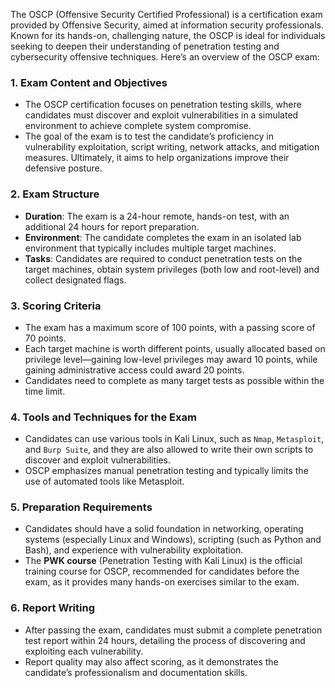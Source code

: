 The OSCP (Offensive Security Certified Professional) is a certification exam provided by Offensive Security, aimed at information security professionals. Known for its hands-on, challenging nature, the OSCP is ideal for individuals seeking to deepen their understanding of penetration testing and cybersecurity offensive techniques. Here’s an overview of the OSCP exam:

### 1. **Exam Content and Objectives**
   - The OSCP certification focuses on penetration testing skills, where candidates must discover and exploit vulnerabilities in a simulated environment to achieve complete system compromise.
   - The goal of the exam is to test the candidate’s proficiency in vulnerability exploitation, script writing, network attacks, and mitigation measures. Ultimately, it aims to help organizations improve their defensive posture.

### 2. **Exam Structure**
   - **Duration**: The exam is a 24-hour remote, hands-on test, with an additional 24 hours for report preparation.
   - **Environment**: The candidate completes the exam in an isolated lab environment that typically includes multiple target machines.
   - **Tasks**: Candidates are required to conduct penetration tests on the target machines, obtain system privileges (both low and root-level) and collect designated flags.

### 3. **Scoring Criteria**
   - The exam has a maximum score of 100 points, with a passing score of 70 points.
   - Each target machine is worth different points, usually allocated based on privilege level—gaining low-level privileges may award 10 points, while gaining administrative access could award 20 points.
   - Candidates need to complete as many target tests as possible within the time limit.

### 4. **Tools and Techniques for the Exam**
   - Candidates can use various tools in Kali Linux, such as `Nmap`, `Metasploit`, and `Burp Suite`, and they are also allowed to write their own scripts to discover and exploit vulnerabilities.
   - OSCP emphasizes manual penetration testing and typically limits the use of automated tools like Metasploit.

### 5. **Preparation Requirements**
   - Candidates should have a solid foundation in networking, operating systems (especially Linux and Windows), scripting (such as Python and Bash), and experience with vulnerability exploitation.
   - The **PWK course** (Penetration Testing with Kali Linux) is the official training course for OSCP, recommended for candidates before the exam, as it provides many hands-on exercises similar to the exam.

### 6. **Report Writing**
   - After passing the exam, candidates must submit a complete penetration test report within 24 hours, detailing the process of discovering and exploiting each vulnerability.
   - Report quality may also affect scoring, as it demonstrates the candidate’s professionalism and documentation skills.
 
